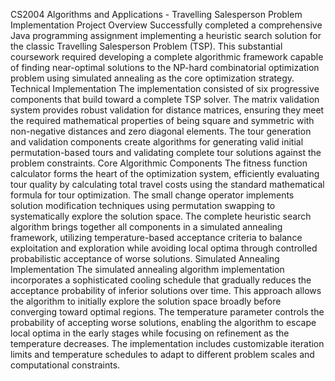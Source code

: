 CS2004 Algorithms and Applications - Travelling Salesperson Problem Implementation
Project Overview
Successfully completed a comprehensive Java programming assignment implementing a heuristic search solution for the classic Travelling Salesperson Problem (TSP). This substantial coursework required developing a complete algorithmic framework capable of finding near-optimal solutions to the NP-hard combinatorial optimization problem using simulated annealing as the core optimization strategy.
Technical Implementation
The implementation consisted of six progressive components that build toward a complete TSP solver. The matrix validation system provides robust validation for distance matrices, ensuring they meet the required mathematical properties of being square and symmetric with non-negative distances and zero diagonal elements. The tour generation and validation components create algorithms for generating valid initial permutation-based tours and validating complete tour solutions against the problem constraints. 
Core Algorithmic Components
The fitness function calculator forms the heart of the optimization system, efficiently evaluating tour quality by calculating total travel costs using the standard mathematical formula for tour optimization. The small change operator implements solution modification techniques using permutation swapping to systematically explore the solution space. The complete heuristic search algorithm brings together all components in a simulated annealing framework, utilizing temperature-based acceptance criteria to balance exploitation and exploration while avoiding local optima through controlled probabilistic acceptance of worse solutions.
Simulated Annealing Implementation
The simulated annealing algorithm implementation incorporates a sophisticated cooling schedule that gradually reduces the acceptance probability of inferior solutions over time. This approach allows the algorithm to initially explore the solution space broadly before converging toward optimal regions. The temperature parameter controls the probability of accepting worse solutions, enabling the algorithm to escape local optima in the early stages while focusing on refinement as the temperature decreases. The implementation includes customizable iteration limits and temperature schedules to adapt to different problem scales and computational constraints.
